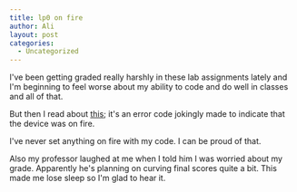 ```yaml
---
title: lp0 on fire
author: Ali
layout: post
categories:
  - Uncategorized
---
```

I've been getting graded really harshly in these lab assignments lately and I'm beginning to feel worse about my ability to code and do well in classes and all of that.

But then I read about [this][1]; it's an error code jokingly made to indicate that the device was on fire.

I've never set anything on fire with my code. I can be proud of that.

Also my professor laughed at me when I told him I was worried about my grade. Apparently he's planning on curving final scores quite a bit. This made me lose sleep so I'm glad to hear it.

 [1]: http://en.wikipedia.org/wiki/Lp0_on_fire
